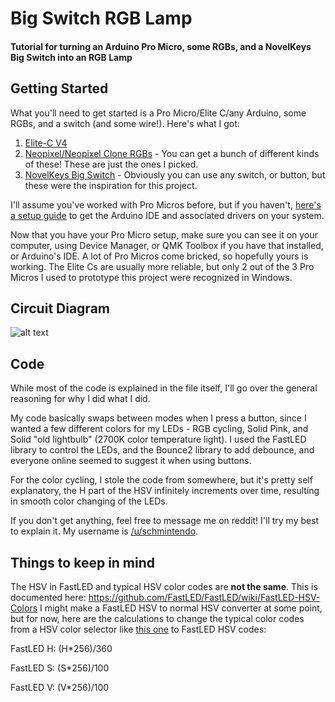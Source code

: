# Big Switch RGB Lamp
#### Tutorial for turning an Arduino Pro Micro, some RGBs, and a NovelKeys Big Switch into an RGB Lamp

## Getting Started
What you'll need to get started is a Pro Micro/Elite C/any Arduino, some RGBs, and a switch (and some wire!).  Here's what I got:

1. [Elite-C V4](https://keeb.io/products/elite-c-low-profile-version-usb-c-pro-micro-replacement-atmega32u4)
2. [Neopixel/Neopixel Clone RGBs](https://www.amazon.com/gp/product/B0105VMWRM/) - You can get a bunch of different kinds of these!  These are just the ones I picked.
3. [NovelKeys Big Switch](https://novelkeys.xyz/products/the-big-switch-series) - Obviously you can use any switch, or button, but these were the inspiration for this project.

I'll assume you've worked with Pro Micros before, but if you haven't, [here's a setup guide](https://learn.sparkfun.com/tutorials/pro-micro--fio-v3-hookup-guide/all) to get the Arduino IDE and associated drivers on your system.

Now that you have your Pro Micro setup, make sure you can see it on your computer, using Device Manager, or QMK Toolbox if you have that installed, or Arduino's IDE.  A lot of Pro Micros come bricked, so hopefully yours is working.  The Elite Cs are usually more reliable, but only 2 out of the 3 Pro Micros I used to prototype this project were recognized in Windows.

## Circuit Diagram

![alt text](https://i.imgur.com/bmEn3Nu.png "I wish I had a circuit diagram software")

## Code

While most of the code is explained in the file itself, I'll go over the general reasoning for why I did what I did.

My code basically swaps between modes when I press a button, since I wanted a few different colors for my LEDs - RGB cycling, Solid Pink, and Solid "old lightbulb" (2700K color temperature light).  I used the FastLED library to control the LEDs, and the Bounce2 library to add debounce, and everyone online seemed to suggest it when using buttons.

For the color cycling, I stole the code from somewhere, but it's pretty self explanatory, the H part of the HSV infinitely increments over time, resulting in smooth color changing of the LEDs. 

If you don't get anything, feel free to message me on reddit!  I'll try my best to explain it.  My username is [/u/schmintendo](http://www.reddit.com/u/schmintendo).

## Things to keep in mind

The HSV in FastLED and typical HSV color codes are **not the same**.   This is documented here: https://github.com/FastLED/FastLED/wiki/FastLED-HSV-Colors
I might make a FastLED HSV to normal HSV converter at some point, but for now, here are the calculations to change the typical color codes from a HSV color selector like [this one](https://alloyui.com/examples/color-picker/hsv.html) to FastLED HSV codes:

FastLED H: (H\*256)/360

FastLED S: (S\*256)/100

FastLED V: (V\*256)/100


